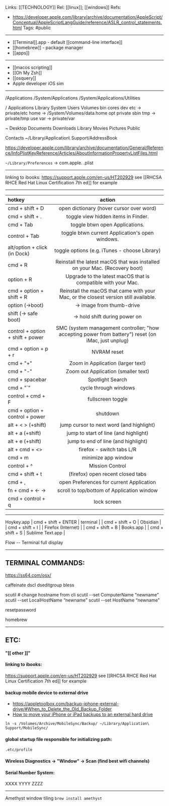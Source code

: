 Links: [[TECHNOLOGY]]
Rel: [[linux]]; [[windows]]
Refs: 
- https://developer.apple.com/library/archive/documentation/AppleScript/Conceptual/AppleScriptLangGuide/reference/ASLR_control_statements.html
Tags: #public 

--- 
- [[Terminal]].app - default [[command-line interface]]
- [[homebrew]] - package manager
- [[apps]]


--- 
- [[macos scripting]]
- [[Oh My Zsh]]
- [[osquery]]
- Apple developer iOS sim

--- 

/Applications
/System/Applications
/System/Applications/Utilities

/
Applications
Library
System
Users
Volumes
bin
cores
dev
etc -> private/etc
home -> /System/Volumes/data.home
opt
private
sbin
tmp -> private/tmp
use
var -> private/var

~
Desktop
Documents
Downloads
Library
Movies
Pictures
Public


Contacts
~/Library/Application\ Support/AddressBook


https://developer.apple.com/library/archive/documentation/General/Reference/InfoPlistKeyReference/Articles/AboutInformationPropertyListFiles.html

`~/Library/Preferences` ->
com.apple. .plist 





--- 

linking to ibooks: https://support.apple.com/en-us/HT202929 see [[RHCSA RHCE Red Hat Linux Certification 7th ed]] for example

--- 

| hotkey       | action     |
| :------------- | :----------: | 
|  cmd + shift + D | open dictionary (hover cursor over word) | 
| cmd + shift + . | toggle view hidden items in Finder. |
| cmd + Tab | toggle btwn open Applications. |
| control + Tab | toggle btwn current Application's open windows. |
| alt/option + click (in Dock) | toggle options (e.g. iTunes - choose Library) |
| cmd + R  | Reinstall the latest macOS that was installed on your Mac. (Recovery boot) | 
| option + R | Upgrade to the latest macOS that is compatible with your Mac. |
| cmd + option + shift + R | Reinstall the macOS that came with your Mac, or the closest version still available. |
| option (->boot) | -> image from thumb-drive |
| shift (-> safe boot) | -> hold shift during power on |
| control + option + shift + power | SMC (system management controller; "how accepting power from battery") reset (on iMac, just unplug) |
| cmd + option + p + r | NVRAM reset |
| cmd + "+" | Zoom in Application (larger text) |
| cmd + "-" | Zoom out Application (smaller text) |
| cmd + spacebar  | Spotlight Search |
| cmd + "\`" | cycle through windows |
| control + cmd + F | fullscreen toggle |
| cmd + option + control + power | shutdown |
| alt + < > (+shift) | jump cursor to next word (and highlight) |
| alt + a (+shift) | jump to start of line (and highlight) |
| alt + e (+shift) | jump to end of line (and highlight) |
| alt + cmd + <> | firefox - switch tabs L/R |
| cmd + m | minimize app window |
| control + ^ | Mission Control |
| cmd + shift + t | (firefox) open recent closed tabs | 
| cmd + , | open Preferences for current Application |
| fn + cmd + <- -> | scroll to top/bottom of Application window |
| cmd + control + q | lock screen |

--- 

Hoykey.app
| cmd + shift + ENTER | terminal |
| cmd + shift + O | Obsidian |
| cmd + shift + I | | Firefox (Internet) |
| cmd + shift +  B | Books.app |
| cmd + shift +  S | Sublime Text.app |

Flow -- Terminal full display 

--- 
	
## TERMINAL COMMANDS: 
https://ss64.com/osx/

caffeinate
dscl
dseditgroup
bless

scutil  # change hostname from cli
scutil --set ComputerName “newname”
scutil --set LocalHostName “newname”
scutil --set HostName “newname”


resetpassword

homebrew

--- 


## ETC:

#### "[[ other ]]"

#### linking to ibooks:
https://support.apple.com/en-us/HT202929
see [[RHCSA RHCE Red Hat Linux Certification 7th ed]] for example


#### backup mobile device to external drive
- https://appletoolbox.com/backup-iphone-external-drive/#When_to_Delete_the_Old_Backup_Folder
- [How to move your iPhone or iPad backups to an external hard drive](https://www.imore.com/how-move-your-iphone-or-ipad-backups-external-hard-drive)

```ln -s /Volumes/Archive/MobileSync/Backup/ ~/Library/Application\ Support/MobileSync/```


#### global startup file responsible for initializing path:
``` .etc/profile ```


#### Wireless Diagnostics -> "Window" -> Scan (find best wifi channels)

#### Serial Number System:
XXXX YYYY ZZZZ

--- 

Amethyst window tiling 
```brew install amethyst```